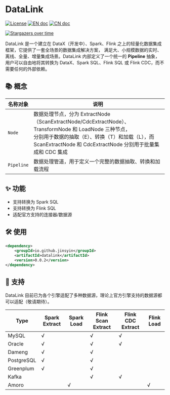 # DataLink

[![License](https://img.shields.io/badge/License-Apache%202-4EB1BA.svg?style=socialflat-square)](LICENSE)
[![EN doc](https://img.shields.io/badge/Document-English-blue.svg?style=socialflat-square)](README.md)
[![CN doc](https://img.shields.io/badge/文档-中文-blue.svg?style=socialflat-square)](README.zh-CN.md)

[![Stargazers over time](https://starchart.cc/jinsyin/datalink.svg)](https://starchart.cc/jinsyin/datalink)

DataLink 是一个建立在 DataX（开发中）、Spark、Flink 之上的轻量化数据集成框架，它提供了一套全场景的数据集成解决方案，
满足大、小规模数据的实时、离线、全量、增量集成场景。DataLink 内部定义了一个统一的 **Pipeline** 抽象，
用户可以自由地将其转换为 DataX、Spark SQL、Flink SQL 或 Flink CDC，而不需要任何的外部依赖。

## 📚 概念

| 名称对象       | 说明                                                                                                                                                                     |
|------------|------------------------------------------------------------------------------------------------------------------------------------------------------------------------|
| `Node`     | 数据处理节点，分为 ExtractNode（ScanExtractNode/CdcExtractNode）、TransformNode 和 LoadNode 三种节点，<br/> 分别用于数据的抽取（E）、转换（T）和加载（L），而 ScanExtractNode 和 CdcExtractNode 分别用于批量集成和 CDC 集成 |
| `Pipeline` | 数据处理管道，用于定义一个完整的数据抽取、转换和加载流程                                                                                                                                           | 

## ✨ 功能

* 支持转换为 Spark SQL
* 支持转换为 Flink SQL
* 适配官方支持的连接器/数据源

## 🛠 使用

```xml
<dependency>
    <groupId>io.github.jinsyin</groupId>
    <artifactId>datalink</artifactId>
    <version>0.0.2</version>
</dependency>
```

## 🚀 支持

DataLink 目前已为各个引擎适配了多种数据源，理论上官方引擎支持的数据源都可以适配（敬请期待）。

| Type       | Spark Extract | Spark Load | Flink Scan Extract | Flink CDC Extract | Flink Load |
|------------|---------------|------------|--------------------|-------------------|------------|
| MySQL      | √             |            | √                  | √                 |            |
| Oracle     | √             |            | √                  | √                 |            |
| Dameng     | √             |            | √                  |                   |            |
| PostgreSQL | √             |            | √                  |                   |            |
| Greenplum  | √             |            | √                  |                   |            |
| Kafka      |               |            | √                  | √                 |            |
| Amoro      |               | √          |                    |                   | √          |
